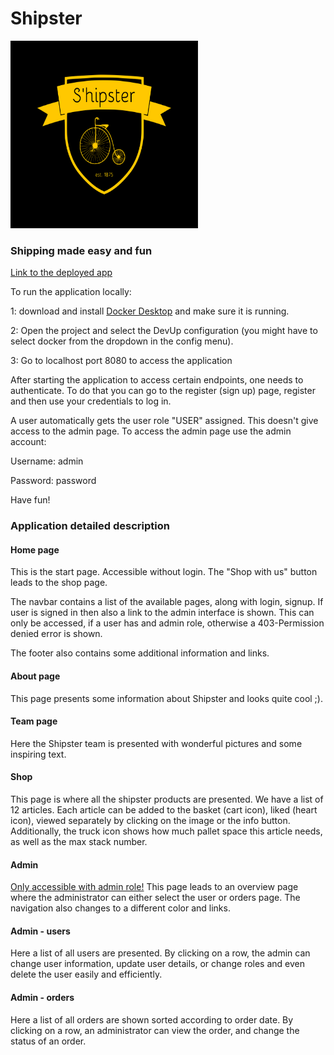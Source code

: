# Shipster

<img src="src/main/resources/static/images/shipster_yellow_black.svg"  width="300" height="300">

### Shipping made easy and fun
[Link to the deployed app](https://shipster-app.herokuapp.com/)

To run the application locally:

1: download and install [Docker Desktop](https://www.docker.com/products/docker-desktop/) and make sure it is running.

2: Open the project and select the DevUp configuration (you might have to select docker from the dropdown in the config menu).

3: Go to localhost port 8080 to access the application

After starting the application to access certain endpoints, one needs to authenticate. To do that you can go to the register (sign up) page, register and
then use your credentials to log in.

A user automatically gets the user role "USER" assigned. This doesn't give access to the admin page. To access the admin page use the admin account:

Username: admin

Password: password

Have fun!

### Application detailed description

#### Home page

This is the start page. Accessible without login. The "Shop with us" button leads to the shop page.

The navbar contains a list of the available pages, along with login, signup. If user is signed in then also a link to the admin interface is shown. This can only be accessed, if a user has and admin role, otherwise a 403-Permission denied error is shown.

The footer also contains some additional information and links.


#### About page
This page presents some information about Shipster and looks quite cool ;).


#### Team page
Here the Shipster team is presented with wonderful pictures and some inspiring text.

#### Shop
This page is where all the shipster products are presented. We have a list of 12 articles. Each article can be added to the basket (cart icon), liked (heart icon), viewed separately by clicking on the image or the info button. Additionally, the truck icon shows how much pallet space this article needs, as well as the max stack number.

#### Admin
<ins>Only accessible with admin role!</ins>
This page leads to an overview page where the administrator can either select the user or orders page. The navigation also changes to a different color and links.

#### Admin - users
Here a list of all users are presented. By clicking on a row, the admin can change user information, update user details, or change roles and even delete the user easily and efficiently.

#### Admin - orders
Here a list of all orders are shown sorted according to order date. By clicking on a row, an administrator can view the order, and change the status of an order.

